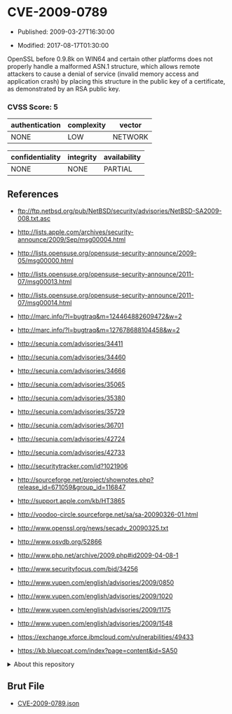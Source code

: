 # CVE-2009-0789

- Published: 2009-03-27T16:30:00

- Modified: 2017-08-17T01:30:00

OpenSSL before 0.9.8k on WIN64 and certain other platforms does not properly handle a malformed ASN.1 structure, which allows remote attackers to cause a denial of service (invalid memory access and application crash) by placing this structure in the public key of a certificate, as demonstrated by an RSA public key.

### CVSS Score: **5**

| authentication | complexity | vector |
| --- | --- | --- |
| NONE | LOW | NETWORK |

| confidentiality | integrity | availability |
| --- | --- | --- |
| NONE | NONE | PARTIAL |

## References

* ftp://ftp.netbsd.org/pub/NetBSD/security/advisories/NetBSD-SA2009-008.txt.asc

* http://lists.apple.com/archives/security-announce/2009/Sep/msg00004.html

* http://lists.opensuse.org/opensuse-security-announce/2009-05/msg00000.html

* http://lists.opensuse.org/opensuse-security-announce/2011-07/msg00013.html

* http://lists.opensuse.org/opensuse-security-announce/2011-07/msg00014.html

* http://marc.info/?l=bugtraq&m=124464882609472&w=2

* http://marc.info/?l=bugtraq&m=127678688104458&w=2

* http://secunia.com/advisories/34411

* http://secunia.com/advisories/34460

* http://secunia.com/advisories/34666

* http://secunia.com/advisories/35065

* http://secunia.com/advisories/35380

* http://secunia.com/advisories/35729

* http://secunia.com/advisories/36701

* http://secunia.com/advisories/42724

* http://secunia.com/advisories/42733

* http://securitytracker.com/id?1021906

* http://sourceforge.net/project/shownotes.php?release_id=671059&group_id=116847

* http://support.apple.com/kb/HT3865

* http://voodoo-circle.sourceforge.net/sa/sa-20090326-01.html

* http://www.openssl.org/news/secadv_20090325.txt

* http://www.osvdb.org/52866

* http://www.php.net/archive/2009.php#id2009-04-08-1

* http://www.securityfocus.com/bid/34256

* http://www.vupen.com/english/advisories/2009/0850

* http://www.vupen.com/english/advisories/2009/1020

* http://www.vupen.com/english/advisories/2009/1175

* http://www.vupen.com/english/advisories/2009/1548

* https://exchange.xforce.ibmcloud.com/vulnerabilities/49433

* https://kb.bluecoat.com/index?page=content&id=SA50

<details>
<summary>About this repository</summary> 

  This repository is part of the project [Live Hack CVE](https://github.com/Live-Hack-CVE). Main website can be found [www.live-hack.org](https://www.live-hack.org) 
  
  Made by [Sn0wAlice](https://github.com/Sn0wAlice) for the people that care about security and need to have a feed of the latest CVEs. Hope you enjoy it, don't forget to star the repo and follow me on [Twitter](https://twitter.com/Sn0wAlice) and [Github](https://github.com/Sn0wAlice). And that is my [personnal website](https://www.alice-snow.me/)

  - [Home Page](https://github.com/Live-Hack-CVE)
  - [Framework](https://github.com/Live-Hack-CVE/cve-framework)
  - [CVE database](https://github.com/Live-Hack-CVE/full_database)
  - [Changelog](https://github.com/Live-Hack-CVE/Changelog)
</details>

## Brut File

* [CVE-2009-0789.json](https://raw.githubusercontent.com/Live-Hack-CVE/full_database/main/cves/2009/CVE-2009-0789.json)

